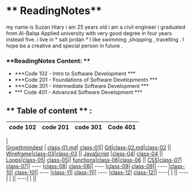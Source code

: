 # ** ReadingNotes**

my name is Suzan Hiary i am 25 years old i am a  civil engineer i graduated from Al-Balqa Applied university with very good degree in four years instead five.
i live in * salt jordan * I like swimming ,shopping , travelling . I hope be  a creative and special person in future . 

### **ReadingNotes Content: **

* ***Code 102 - Intro to Software Development ***
* ***Code 201 - Foundations of Software Developmentn ***
* ***Code 301 - Intermediate Software Development ***
* *** Code 401 - Advanced Software Development ***

## ** Table of content **  :

code  102 | code 201 | code 301  | Code 401 |
-------------|-------------|----------| -----|
 |     
[Growthmindest](Read01.md) | [class-01.md](Introductory.md)| [class-01](301-class01.md)||
[Git](Read02.md)|[class-02.md](class-02.md)|[class-02](301-class02.md) ||
[Wireframe](Read03.md)|[class-03](class-03.md)|[class-03](301-class03.md) ||
[JavaScript](Read06.md) |[class-04](class-04.md)| [class-04](301-class04.md) ||
[Loops](Read:05.md)|[class-05](class-05.md)| [class-05](301-class05.md)||
[functions]()|[class-06](class-06.md)|[class-06](301-class06.md) ||
[CSS](Read06b.md)|[class-07](class-07.md)| [class-07](301-class07.md)||
 ---- |[class-08](class-08.md)| [class-08](301-class08.md)||
  ---- |[class-09](class-09.md)| [class-09](301-class09.md)||
   ---- |[class-10](class-10.md)| [class-10](301-class-10.md)||
    ---- |[class-11](class-11.md)| [class-11](301-class-11.md)||
    ---- |[class-12](class012.md)| [class-12](301-class-12.md)||
    ----| | ||
    ---- | | ||
     ----| | ||
   


